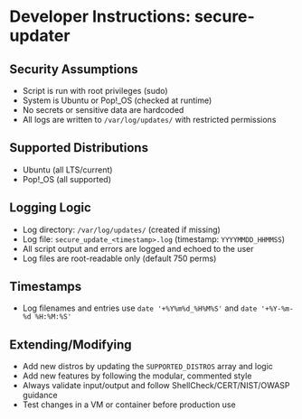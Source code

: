 # Developer Instructions: secure-updater

## Security Assumptions
- Script is run with root privileges (sudo)
- System is Ubuntu or Pop!_OS (checked at runtime)
- No secrets or sensitive data are hardcoded
- All logs are written to `/var/log/updates/` with restricted permissions

## Supported Distributions
- Ubuntu (all LTS/current)
- Pop!_OS (all supported)

## Logging Logic
- Log directory: `/var/log/updates/` (created if missing)
- Log file: `secure_update_<timestamp>.log` (timestamp: `YYYYMMDD_HHMMSS`)
- All script output and errors are logged and echoed to the user
- Log files are root-readable only (default 750 perms)

## Timestamps
- Log filenames and entries use `date '+%Y%m%d_%H%M%S'` and `date '+%Y-%m-%d %H:%M:%S'`

## Extending/Modifying
- Add new distros by updating the `SUPPORTED_DISTROS` array and logic
- Add new features by following the modular, commented style
- Always validate input/output and follow ShellCheck/CERT/NIST/OWASP guidance
- Test changes in a VM or container before production use 